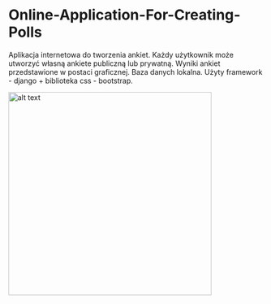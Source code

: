 # Online-Application-For-Creating-Polls
Aplikacja  internetowa do tworzenia ankiet. Każdy użytkownik może utworzyć własną ankiete publiczną lub prywatną. Wyniki ankiet przedstawione w postaci graficznej.
Baza danych lokalna. Użyty framework - django + biblioteka css - bootstrap.

<img src="https://github.com/DzikiCzosnek99/Online-Application-For-Creating-Polls/blob/master/Baza.png?raw=true" alt="alt text" width="400" height="400" />
